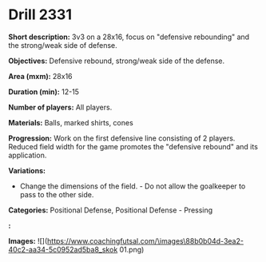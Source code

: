 # Drill 2331

**Short description:**
3v3 on a 28x16, focus on "defensive rebounding" and the strong/weak side of defense.

**Objectives:**
Defensive rebound, strong/weak side of the defense.

**Area (mxm):**
28x16

**Duration (min):**
12-15

**Number of players:**
All players.

**Materials:**
Balls, marked shirts, cones

**Progression:**
Work on the first defensive line consisting of 2 players. Reduced field width for the game promotes the "defensive rebound" and its application.

**Variations:**
- Change the dimensions of the field. - Do not allow the goalkeeper to pass to the other side.

**Categories:**
Positional Defense, Positional Defense - Pressing

**:**


**Images:**
![](https://www.coachingfutsal.com/\images\88b0b04d-3ea2-40c2-aa34-5c0952ad5ba8_skok 01.png)

